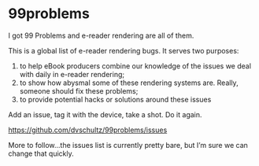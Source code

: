 99problems
==========

I got 99 Problems and e-reader rendering are all of them.

This is a global list of e-reader rendering bugs. It serves two purposes:

1. to help eBook producers combine our knowledge of the issues we deal with daily in e-reader rendering;
2. to show how abysmal some of these rendering systems are. Really, someone should fix these problems;
3. to provide potential hacks or solutions around these issues


Add an issue, tag it with the device, take a shot. Do it again.

https://github.com/dvschultz/99problems/issues

More to follow...the issues list is currently pretty bare, but I’m sure we can change that quickly.
